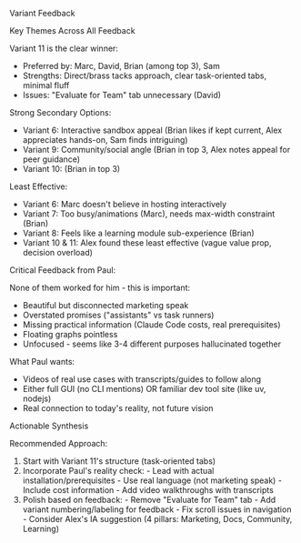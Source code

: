 Variant Feedback

Key Themes Across All Feedback

  Variant 11 is the clear winner:

  - Preferred by: Marc, David, Brian (among top 3), Sam
  - Strengths: Direct/brass tacks approach, clear task-oriented tabs, minimal fluff
  - Issues: "Evaluate for Team" tab unnecessary (David)

  Strong Secondary Options:

  - Variant 6: Interactive sandbox appeal (Brian likes if kept current, Alex appreciates
  hands-on, Sam finds intriguing)
  - Variant 9: Community/social angle (Brian in top 3, Alex notes appeal for peer
  guidance)
  - Variant 10: (Brian in top 3)

  Least Effective:

  - Variant 6: Marc doesn't believe in hosting interactively
  - Variant 7: Too busy/animations (Marc), needs max-width constraint (Brian)
  - Variant 8: Feels like a learning module sub-experience (Brian)
  - Variant 10 & 11: Alex found these least effective (vague value prop, decision
  overload)

  Critical Feedback from Paul:

  None of them worked for him - this is important:
  - Beautiful but disconnected marketing speak
  - Overstated promises ("assistants" vs task runners)
  - Missing practical information (Claude Code costs, real prerequisites)
  - Floating graphs pointless
  - Unfocused - seems like 3-4 different purposes hallucinated together

  What Paul wants:
  - Videos of real use cases with transcripts/guides to follow along
  - Either full GUI (no CLI mentions) OR familiar dev tool site (like uv, nodejs)
  - Real connection to today's reality, not future vision

  Actionable Synthesis

  Recommended Approach:

  1. Start with Variant 11's structure (task-oriented tabs)
  2. Incorporate Paul's reality check:
    - Lead with actual installation/prerequisites
    - Use real language (not marketing speak)
    - Include cost information
    - Add video walkthroughs with transcripts
  3. Polish based on feedback:
    - Remove "Evaluate for Team" tab
    - Add variant numbering/labeling for feedback
    - Fix scroll issues in navigation
    - Consider Alex's IA suggestion (4 pillars: Marketing, Docs, Community, Learning)